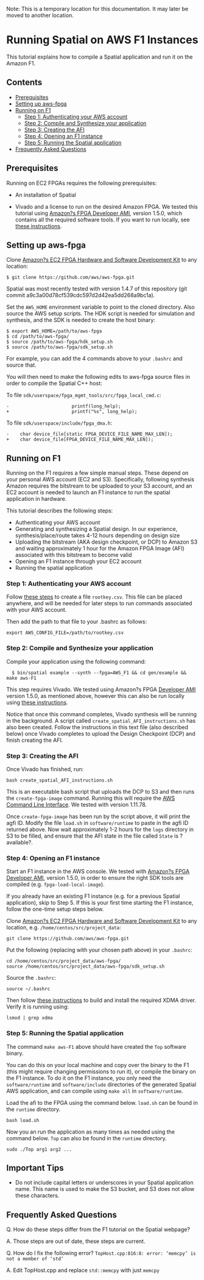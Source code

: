 Note: This is a temporary location for this documentation. It may later be moved to another location.

# Running Spatial on AWS F1 Instances

This tutorial explains how to compile a Spatial application and run it on the Amazon F1.

## Contents

  * [Prerequisites](#prerequisites)
  * [Setting up aws-fpga](#setting-up-aws-fpga)
  * [Running on F1](#running-on-f1)
    + [Step 1: Authenticating your AWS account](#step-1-authenticating-your-aws-account)
    + [Step 2: Compile and Synthesize your application](#step-2-compile-and-synthesize-your-application)
    + [Step 3: Creating the AFI](#step-3-creating-the-afi)
    + [Step 4: Opening an F1 instance](#step-4-opening-an-f1-instance)
    + [Step 5: Running the Spatial application](#step-5-running-the-spatial-application)
  * [Frequently Asked Questions](#frequently-asked-questions)

## Prerequisites

Running on EC2 FPGAs requires the following prerequisites:

* An installation of Spatial

* Vivado and a license to run on the desired Amazon FPGA. We tested this tutorial using [Amazon?s FPGA Developer AMI](https://aws.amazon.com/marketplace/pp/B06VVYBLZZ#), version 1.5.0, which contains all the required software tools.
If you want to run locally, see [these instructions](https://github.com/aws/aws-fpga/blob/0c8aceaa5a36f34879ab431955c66ad4cae3ff42/hdk/docs/on_premise_licensing_help.md).


## Setting up aws-fpga

Clone [Amazon?s EC2 FPGA Hardware and Software Development Kit](https://github.com/aws/aws-fpga/) to any location:

```
$ git clone https://github.com/aws/aws-fpga.git
```

Spatial was most recently tested with version 1.4.7 of this repository (git commit a9c3a00d78cf539cdc597d2d42ea5dd268a9bc1a).

Set the `AWS_HOME` environment variable to point to the cloned directory. Also source the AWS setup scripts. The HDK script is needed for simulation and synthesis, and the SDK is needed to create the host binary:

```
$ export AWS_HOME=/path/to/aws-fpga
$ cd /path/to/aws-fpga/
$ source /path/to/aws-fpga/hdk_setup.sh
$ source /path/to/aws-fpga/sdk_setup.sh
```

For example, you can add the 4 commands above to your `.bashrc` and source that.

You will then need to make the following edits to aws-fpga source files in order to compile the Spatial C++ host:

To file `sdk/userspace/fpga_mgmt_tools/src/fpga_local_cmd.c`:
```
-                       printf(long_help);
+                       printf("%s", long_help);
```

To file `sdk/userspace/include/fpga_dma.h`:
```
-    char device_file[static FPGA_DEVICE_FILE_NAME_MAX_LEN]);
+    char device_file[FPGA_DEVICE_FILE_NAME_MAX_LEN]);
```

## Running on F1

Running on the F1 requires a few simple manual steps. These depend on your personal AWS account (EC2 and S3). Specifically, following synthesis Amazon requires the bitstream to be uploaded to your S3 account, and an EC2 account is needed to launch an F1 instance to run the spatial application in hardware.

This tutorial describes the following steps:

* Authenticating your AWS account
* Generating and synthesizing a Spatial design. In our experience, synthesis/place/route takes 4-12 hours depending on design size
* Uploading the bitstream (AKA design checkpoint, or DCP) to Amazon S3 and waiting approximately 1 hour for the Amazon FPGA Image (AFI) associated with this bitstream to become valid
* Opening an F1 instance through your EC2 account
* Running the spatial application

### Step 1: Authenticating your AWS account

Follow [these steps](https://docs.aws.amazon.com/IAM/latest/UserGuide/id_root-user.html#id_root-user_manage_add-key) to create a file `rootkey.csv`. This file can be placed anywhere, and will be needed for later steps to run commands associated with your AWS account.

Then add the path to that file to your .bashrc as follows:

```
export AWS_CONFIG_FILE=/path/to/rootkey.csv
```

### Step 2: Compile and Synthesize your application

Compile your application using the following command:

```
  $ bin/spatial example --synth --fpga=AWS_F1 && cd gen/example && make aws-F1
```

This step requires Vivado. We tested using Amazon?s FPGA [Developer AMI](https://aws.amazon.com/marketplace/pp/B06VVYBLZZ#) version 1.5.0, as mentioned above, however this can also be run locally using [these instructions](https://github.com/aws/aws-fpga/blob/0c8aceaa5a36f34879ab431955c66ad4cae3ff42/hdk/docs/on_premise_licensing_help.md).

Notice that once this command completes, Vivado synthesis will be running in the background. A script called `create_spatial_AFI_instructions.sh` has also been created. Follow the instructions in this text file (also described below) once Vivado completes to upload the Design Checkpoint (DCP) and finish creating the AFI.

### Step 3: Creating the AFI

Once Vivado has finished, run:

```
bash create_spatial_AFI_instructions.sh
```

This is an executable bash script that uploads the DCP to S3 and then runs the `create-fpga-image` command.
Running this will require the [AWS Command Line Interface](https://docs.aws.amazon.com/cli/latest/userguide/cli-chap-install.html). We tested with version 1.11.78.

Once `create-fpga-image` has been run by the script above, it will print the agfi ID.
Modify the file `load.sh` in `software/runtime` to paste in the agfi ID returned above.
Now wait approximately 1-2 hours for the `logs` directory in S3 to be filled, and ensure that the AFI state in the file called `State` is ?available?.


### Step 4: Opening an F1 instance

Start an F1 instance in the AWS console. We tested with 
[Amazon?s FPGA Developer AMI](https://aws.amazon.com/marketplace/pp/B06VVYBLZZ#), version 1.5.0, 
in order to ensure the right SDK tools are compiled (e.g. `fpga-load-local-image`).

If you already have an existing F1 instance (e.g. for a previous Spatial application), skip to Step 5. If this is your first time starting the F1 instance, follow the one-time setup steps below.

Clone [Amazon?s EC2 FPGA Hardware and Software Development Kit](https://github.com/aws/aws-fpga/) to any location, e.g. `/home/centos/src/project_data`:

```
git clone https://github.com/aws/aws-fpga.git
```

Put the following (replacing with your chosen path above) in your `.bashrc`:

```
cd /home/centos/src/project_data/aws-fpga/
source /home/centos/src/project_data/aws-fpga/sdk_setup.sh
```

Source the `.bashrc`:

```
source ~/.bashrc
```

Then follow [these instructions](https://github.com/aws/aws-fpga/blob/9791342cd752ca3b7a631afec1f4ab3c6390d274/sdk/linux_kernel_drivers/xdma/xdma_install.md) to build and install the required XDMA driver. Verify it is running using:

```
lsmod | grep xdma
```


### Step 5: Running the Spatial application

The command `make aws-F1` above should have created the `Top` software binary.

You can do this on your local machine and copy over the binary to the F1 (this might require changing permissions to run it), or compile the binary on the F1 instance. To do it on the F1 instance, you only need the `software/runtime` and `software/include` directories of the generated Spatial AWS application, and can compile using `make all` in `software/runtime`.

Load the afi to the FPGA using the command below. `load.sh` can be found in the `runtime` directory.

```
bash load.sh
```

Now you an run the application as many times as needed using the command below. `Top` can also be found in the `runtime` directory.

```
sudo ./Top arg1 arg2 ...
```


## Important Tips

* Do not include capital letters or underscores in your Spatial application name. This name is used to make the S3 bucket, and S3 does not allow these characters.

## Frequently Asked Questions

Q. How do these steps differ from the F1 tutorial on the Spatial webpage?

A. Those steps are out of date, these steps are current.

Q. How do I fix the following error? `TopHost.cpp:816:8: error: ‘memcpy’ is not a member of ‘std’`

A. Edit TopHost.cpp and replace `std::memcpy` with just `memcpy`
